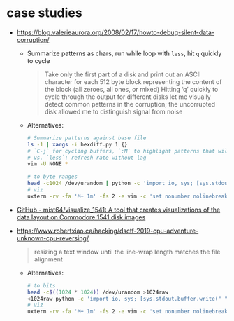 # case studies

- https://blog.valerieaurora.org/2008/02/17/howto-debug-silent-data-corruption/
    - Summarize patterns as chars, run while loop with `less`, hit `q` quickly to cycle
        > Take only the first part of a disk and print out an ASCII character for each 512 byte block representing the content of the block (all zeroes, all ones, or mixed)
        > Hitting ‘q’ quickly to cycle through the output for different disks let me visually detect common patterns in the corruption; the uncorrupted disk allowed me to distinguish signal from noise
    - Alternatives:
        ```bash
        # Summarize patterns against base file
        ls -1 | xargs -i hexdiff.py 1 {}
        # `C-j` for cycling buffers, `:M` to highlight patterns that will blink on cycling
        # vs. `less`: refresh rate without lag
        vim -U NONE *

        # to byte ranges
        head -c1024 /dev/urandom | python -c 'import io, sys; [sys.stdout.buffer.write(" ".encode() if ord(x) == 0 else "1".encode() if ord(x) < 32 else "2".encode() if ord(x) < 128 else "3".encode()) for x in io.TextIOWrapper(sys.stdin.buffer, encoding="latin-1").read()]' >1024asc
        # viz
        uxterm -rv -fa 'M+ 1m' -fs 2 -e vim -c 'set nonumber nolinebreak nobreakindent showbreak=' -c 'M 1' -c 'M 2' -c 'M 3' 1024asc
        ```

- [GitHub \- mist64/visualize\_1541: A tool that creates visualizations of the data layout on Commodore 1541 disk images](https://github.com/mist64/visualize_1541)
- https://www.robertxiao.ca/hacking/dsctf-2019-cpu-adventure-unknown-cpu-reversing/
    > resizing a text window until the line-wrap length matches the file alignment
    - Alternatives:
        ```bash
        # to bits
        head -c$((1024 * 1024)) /dev/urandom >1024raw
        <1024raw python -c 'import io, sys; [sys.stdout.buffer.write(" ".encode() if x == "0" else "1".encode()) for y in io.TextIOWrapper(sys.stdin.buffer, encoding="latin-1").read() for x in bin(ord(y))[2:].zfill(8)]' >1024bits
        # viz
        uxterm -rv -fa 'M+ 1m' -fs 2 -e vim -c 'set nonumber nolinebreak nobreakindent showbreak=' -c 'M 1' -c 'M 2' -c 'M 3' <(fold -b512 1024bits)
        ```
